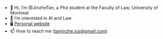 - 👋 Hi, I’m @JinzheTan, a Phd student at the Faculty of Law, University of Montreal
- 👀 I’m interested in AI and Law
- 🖥️ [Personal website](jinzhetan.github.io)
- 📫 How to reach me (tanjinzhe.ius@gmail.com)

<!---
JinzheTan/JinzheTan is a ✨ special ✨ repository because its `README.md` (this file) appears on your GitHub profile.
You can click the Preview link to take a look at your changes.
--->
